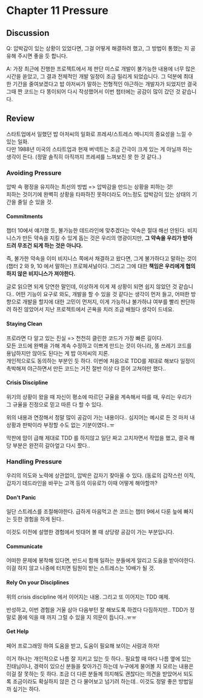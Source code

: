 # Chapter 11 Pressure

## Discussion
Q: 압박감이 있는 상황이 있었다면, 그걸 어떻게 해결하려 했고, 그 방법이 통했는 지 공유해 주시면 좋을 듯 합니다.  

A: 가장 최근에 진행한 프로젝트에서 제 판단 미스로 개발이 불가능한 내용에 너무 많은 시간을 쏟았고, 그 결과 전체적인 개발 일정이 조금 밀리게 되었습니다. 그 덕분에 최대한 기간을 줄여보겠다고 밥 아저씨가 말하는 전형적인 야근하는 개발자가 되었지만 결국 그때 짠 코드는 다 똥이되어 다시 작성했어서 이번 챕터에는 공감이 많이 갔던 것 같습니다.  

## Review
스타트업에서 일했던 밥 아저씨의 일화로 프레셔/스트레스 메니지의 중요성을 느낄 수 있는 일화.  
다만 1988년 미국의 스타트업과 현재 버넥트는 조금 간극이 크게 있는 게 아닐까 하는 생각이 든다. (정말 솔직히 아직까지 프레셔를 느껴보진 못 한 것 같다..)  

### Avoiding Pressure
압박 속 평정을 유지하는 최선의 방법 => 압박감을 만드는 상황을 피하는 것!  
피하는 것이기에 완벽히 상황을 타파하진 못하더라도 어느정도 압박감이 있는 상태의 기간을 줄일 순 있을 것.  

#### Commitments
챕터 10에서 얘기했 듯, 불가능한 데드라인에 맞추겠다는 약속은 절대 해선 안된다. 비지니스가 만든 약속을 지킬 수 있게 돕는 것은 우리의 영광이지만, **그 약속을 우리가 받아드려 무조건 되게 하는 것은 아니다.**  

즉, 불가한 약속을 이미 비지니스 쪽에서 채결하고 왔다면, 그게 불가하다고 말하는 것이 (챕터 2 와 9, 10 에서 말하는) 프로페셔널이다. 그리고 그에 대한 **책임은 우리에게 협의하지 않은 비지니스가 져야한다.**

글로 읽으면 되게 당연한 말인데, 이상하게 이게 제 상황이 되면 쉽지 않았던 것 같습니다.. 어떤 기능이 요구로 와도, 개발을 할 수 있을 것 같다는 생각이 먼저 들고, 어떠한 방향으로 개발을 할지에 대한 고민이 먼저지, 이게 가능하냐 불가하냐 여부를 빨리 판단하려 하진 않았어서 지난 프로젝트에서 곤욕을 치러 조금 배웠다 생각이 드네요.  

#### Staying Clean
프로라면 다 알고 있는 진실 => 천천히 클린한 코드가 가장 빠른 길이다.  
모든 코드에 완벽을 가해 계속 수정하고 이쁘게 만드는 것이 아니라, 똥 쓰레기 코드를 용납하지만 않아도 된다는 게 밥 아저씨의 지론.  
개인적으로도 동의하는 부분인 듯 하다. 이번에 처음으로 TDD를 제대로 해보다 일정이 촉박해져 야근하면서 만든 코드는 거진 절반 이상 다 뜯어 고쳐야만 했다..  

#### Crisis Discipline
위기의 상황이 왔을 때 자신이 평소에 따르던 규율을 계속해서 따를 때, 우리는 우리가 그 규율을 진정으로 믿고 따른 다 할 수 있다.  

위의 내용과 연장해서 정말 많이 공감이 가는 내용이다.. 심지어는 예시로 든 것 마저 내 상황과 판박이라 부정할 수도 없는 기분이였다..ㅠ  

막판에 맘이 급해 제대로 TDD 를 하지않고 일단 짜고 고치자면서 작업을 했고, 결국 해당 부분은 완전히 갈아엎고 다시 짰다..  

### Handling Pressure
우리의 의도와 노력에 상관없이, 압박은 갑자기 찾아올 수 있다. (동료의 갑작스런 이직, 갑자기 데드라인을 바꾸는 고객 등의 이유로?) 이때 어떻게 해야할까?

#### Don't Panic
일단 스트레스를 조절해야한다. 급하게 마음먹고 쓴 코드는 챕터 9에서 다룬 늪에 빠지는 듯한 경험을 하게 된다..  

이것도 이전에 설명한 경험에서 빗대어 볼 때 상당량 공감이 가는 부분입니다.   

#### Communicate
어떠한 문제에 봉착해 있다면, 반드시 함깨 일하는 분들에게 알리고 도움을 받아야한다. 이걸 하지 않고 나중에 터치면 팀원이 받는 스트레스는 10배가 될 것.  

#### Rely On your Disciplines
위의 crisis discipline 에서 이어지는 내용. 그리고 또 이어지는 TDD 예제.  

반성하고, 이번 경험을 거울 삼아 다음부턴 잘 해보도록 하겠다 다짐하지만.. TDD가 정말로 몸에 익을 때 까지 그럴 수 있을 지 의문이 듭니다..ㅠㅠ  

#### Get Help
페어 프로그래밍 하여 도움을 받고, 도움이 필요해 보이는 사람과 하자!  

이거 하나는 개인적으로 나름 잘 지키고 있는 듯 하다.. 필요할 때 마다 나름 옆에 있는 진태님이나, 경력이 있으신 분들을 찾아가긴 하는데 누구에게 물어볼 지 모르는 내용은 이걸 잘 못하는 듯 하다. 조금 더 다른 분들께 의지해도 괜찮다는 의견을 받았어서 되도록 조금이라도 확실하지 않은 건 다 물어보고 넘기려 하는데.. 이것도 정말 좋은 방법일까 싶기는 하다.   


